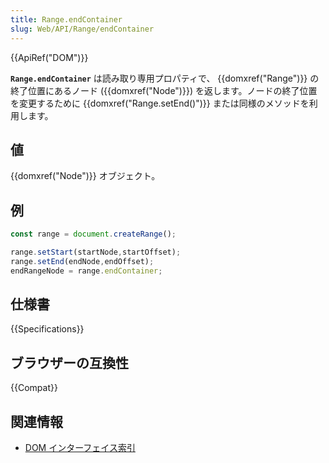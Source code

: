 ```yaml
---
title: Range.endContainer
slug: Web/API/Range/endContainer
---
```


{{ApiRef("DOM")}}

**`Range.endContainer`** は読み取り専用プロパティで、 {{domxref("Range")}} の終了位置にあるノード ({{domxref("Node")}}) を返します。ノードの終了位置を変更するために {{domxref("Range.setEnd()")}} または同様のメソッドを利用します。

## 値

{{domxref("Node")}} オブジェクト。

## 例

```js
const range = document.createRange();

range.setStart(startNode,startOffset);
range.setEnd(endNode,endOffset);
endRangeNode = range.endContainer;
```

## 仕様書

{{Specifications}}

## ブラウザーの互換性

{{Compat}}

## 関連情報

- [DOM インターフェイス索引](/ja/docs/Web/API/Document_Object_Model)
